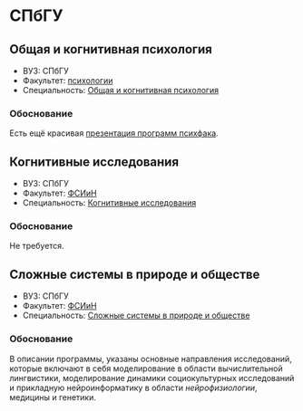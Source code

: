 СПбГУ
=====

## Общая и когнитивная психология

- ВУЗ: СПбГУ
- Факультет: [психологии](https://psy.spbu.ru/)
- Специальность: [Общая и когнитивная психология](https://spbu.ru/postupayushchim/programms/magistratura/obshchaya-i-kognitivnaya-psihologiya)

### Обоснование

Есть ещё красивая [презентация программ психфака](http://www.psy.spbu.ru/attachments/article/373/2017-abitur-psy-mag.pdf).

## Когнитивные исследования

- ВУЗ: СПбГУ
- Факультет: [ФСИиН](http://artesliberales.spbu.ru/)
- Специальность: [Когнитивные исследования](https://spbu.ru/postupayushchim/programms/magistratura/kognitivnye-issledovaniya)

### Обоснование

Не требуется.

## Сложные системы в природе и обществе

- ВУЗ: СПбГУ
- Факультет: [ФСИиН](http://artesliberales.spbu.ru/)
- Специальность: [Сложные системы в природе и обществе](https://spbu.ru/postupayushchim/programms/magistratura/slozhnye-sistemy-v-prirode-i-obshchestve)

### Обоснование

В описании программы, указаны основные направления исследований, которые
включают в себя моделирование в области вычислительной лингвистики,
моделирование динамики социокультурных исследований и прикладную
нейроинформатику в области _нейрофизиологии_, медицины и генетики.

